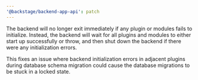 ```yaml
---
'@backstage/backend-app-api': patch
---
```


The backend will no longer exit immediately if any plugin or modules fails to initialize. Instead, the backend will wait for all plugins and modules to either start up successfully or throw, and then shut down the backend if there were any initialization errors.

This fixes an issue where backend initialization errors in adjacent plugins during database schema migration could cause the database migrations to be stuck in a locked state.
